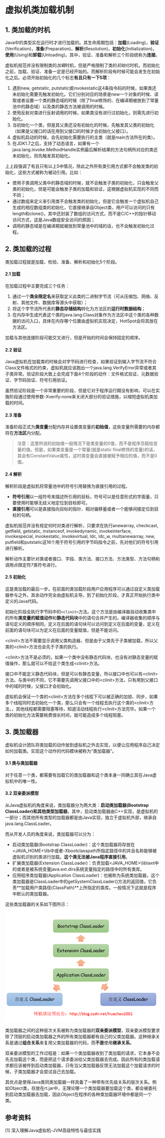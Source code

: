 # 虚拟机类加载机制

## 1. 类加载的时机

Java中的类型实在运行时才进行加载的。其生命周期包括：**加载**(Loading)，**验证**(Verification)，**准备**(Preparation)，**解析**(Resolution)，**初始化**(Initialization)，**使用**(Using)和**卸载**(Unloading)。其中，验证、准备和解析三个阶段统称为**连接**。

虚拟机规范并没有限制类的*加载*时机，但是严格限制了类的*初始化*时机，而初始化之前，加载、验证、准备一定是已经开始的。而解析阶段有时候可能会发生在初始化之后。必须开始初始化的几个标志**有且只有一下5项**：

1. 遇到new, getstatic, putstatic或invokestatic这4条指令码的时候，如果类还未初始化需要先触发初始化。它们分别对应的场景是new一个对象的时候、读取或者设置一个类的静态域的时候（除了final修饰的、在编译期被放到了常量池中的静态域）以及类的静态方法被调用的时候。
2. 使用反射对类进行反射调用的时候，如果类没有进行过初始化，则需先进行初始化。
3. 当初始化一个类，但是其父类还没有初始化的时候，先触发其父类的初始化（如果是父接口的话在用到父接口的时候才会初始化父接口）。
4. 虚拟机启动的时候，会先初始化需要执行的主类（就是main方法所在的类）。
5. 在JDK1.7之后，支持了动态语言，如果有一个java.lang.invoke.MethodHandle实例最后解析结果的方法句柄所对应的类还未初始化，则先触发其初始化。

上上段强调了有且只有以上5中情况，除此之外所有类引用方式都不会触发类的初始化，这些方式被称为被动引用。比如：
* 使用子类调用父类中的静态域的时候，就不会触发子类的初始化，只会触发父类的初始化，但是可能会触发子类的加载和验证，这根据虚拟机实现的不同而不同；
* 通过数组来定义来引用类不会触发类的初始化，但是它会触发一个虚拟机自己生成的相应数组类的初始化，它直接继承自Object类，用户可以访问的只有length和clone()，其中还封装了数组的访问方式，而不是C/C++的指针移动访问方式，这是Java数组安全访问的原因；
* 调用的静态域是在编译期就被放到常量池中的域的话，也不会触发初始化过程。

## 2. 类加载的过程

类加载过程就是加载、检验、准备、解析和初始化5个阶段。

#### 2.1 加载

在加载过程中主要完成三个任务：

1. 通过一个**类全限定名**来获取定义此类的二进制字节流（可从压缩包、网络、反射、其他文件、数据库等源头中获取）；
2. 将这个字节流所代表的**静态存储结构**转化为方法区的**运行时数据结构**；
3. 在内存中生成代表这个类的java.lang.Class对象作为方法区中这个类的各种数据的访问入口，具体在内存哪个位置由虚拟机实现决定，HotSpot会将其放在方法区。

加载与其他连接阶段可能交叉进行，但是开始的时间会保持固定的顺序。

#### 2.2 验证

Java虚拟机在加载类的时候会对字节码进行检查，如果验证到输入字节流不符合Class文件格式的约束，虚拟机就应该跑出一个java.lang.VerifyError异常或者其子类异常。验证阶段大致上会完成下面4个阶段的动作：文件格式验证、元数据验证、字节码验证、符号引用验证。

虽然验证阶段是一个非常重要的阶段，但是它对于程序运行期没有影响，可以在实施阶段通过使用参数-Xverify:none来关闭大部分的验证措施，以缩短虚拟机类加载的时间。

#### 2.3 准备

准备阶段正式为**类变量**分配内存并设置类变量的**初始值**，这些变量所需要的内存都将在**方法区**内分配。

> 注意：这里所说的初始值一般情况下是类变量的0值，而不是程序员赋给变量的值。但是，如果类变量是一个常量(就是static final修饰的变量)的话，其会有ConstantValue属性，这时类变量会直接被赋予相应的值，而不是0值。

#### 2.4 解析

解析阶段是虚拟机将常量池中的符号引用替换为直接引用的过程。

* **符号引用**以一组符号来描述所引用的目标，符号可以是任意形式的字面量，只要使用时能够无歧义地定位到目标即可。
* **直接引用**可以是直接指向目标的指针、相对偏移量或者一个能够间接定位到目标的句柄。

虚拟机规范并没有规定何时对类进行解析，只要求在执行anewarray, checkcast, getfield, getstatic, instanceof, invokedynamic, invokeinterface, invokespecial, invokestatic, invokevirtual, ldc, ldc_w, multianewarray, new, putfield和putstatic这16个用于符号引用的字节码指令之前，先对他们的符号引用进行解析。

解析动作主要针对类或者接口、字段、类方法、接口方法、方法类型、方法句柄和调用点限定符7类符号进行。

#### 2.5 初始化

这是类加载的最后一步。在前面的类加载阶段用户应用程序可以通过自定义类加载器参与之外，其余动作完全由虚拟机主导。到了初始化阶段，才真正开始执行类中定义的Java代码。

初始化阶段会执行字节码中的`<clinit>`方法。这个方法是由编译器自动收集类中的所有**类变量的赋值动作**和**静态代码块**中的语句合并产生的。编译器收集的顺序与语句定义的顺序相同，定义在后面的语句块可以访问到定义在后面的变量，定义在前面的语句块可以为定义在后面的变量赋值，但是不能访问。

\<clinit>方法不需要显示调用父类构造器，但是由于父类先于子类被加载，所以父类的\<clinit>方法也会先于子类的执行。

\<clinit>方法不是必须的，如果一个类中没有静态代码块，也没有对静态变量的赋值操作，那么就可以不给这个类生成\<clinit>方法。

接口中不能定义静态代码块，但是可以有静态变量，所以接口中也可以有\<clinit>方法。与类中的不同，它不需要先调用父接口中的\<clinit>方法，只有用到父接口中的域的时候，父接口才会初始化。

虚拟机会保证一个类的\<clinit>方法在多个线程下可以被正确的加锁、同步，如果多个线程同时去初始化一个类，那么只会有一个线程去执行这个类的\<clinit>方法，，其他线程都需要阻塞等待，知道活动线程执行\<clinit>方法完毕。如果一个类的初始化方法需要耗费很长时间，就可能造成多个线程阻塞。

## 3. 类加载器

虚拟机设计团队将类加载的动作放到虚拟机之外去实现，以便让应用程序自己决定如何加载类。实现这个动作的代码模块被称为“类加载器”。

#### 3.1 类与类加载器

对于任意一个类，都需要有加载它的类加载器和这个类本身一同确立其在Java虚拟机中的唯一性。

#### 3.2 双亲委派模型

从Java虚拟机的角度来说，类加载器分为两大类：**启动类加载器(Bootstrap ClassLoader)**和**其他类型加载器**。其中，启动类加载器由C++实现，是虚拟机的一部分；而其他所有类型的加载器都是由Java实现，独立于虚拟机外部，继承自java.lang.ClassLoader。

而从开发人员的角度来说，类加载器可以分为：

* 启动类加载器(Bootstrap ClassLoader)：这个类加载器将存放在<JAVA_HOME>\lib中或者-Xbootclasspath所指定路径中的并且名称能够被虚拟机识别的类进行加载。**这个类无法被Java程序直接引用**。
* 扩展类加载器(Extension ClassLoader)：负责加载<JAVA_HOME>\lib\ext中的或者是被系统变量java.ext.dirs系统变量指定的路径中的所有类库。
* 应用程序类加载器(Application ClassLoader)：也被称为系统类加载器，这个类加载器是ClassLoader中的getSystemClassLoader()方法的返回值，它负责**加载用户类路径(ClassPath)**上所指定的类库。一般情况下这就是程序中默认的类加载器。

这些类加载器的关系如下图所示：
![](image/classloader/1.png)

类加载器之间的这种层次关系被称为类加载器的**双亲委派模型**，双亲委派模型要求除了顶层的启动类加载器之外的所有类加载器都有自己的父类加载器。这种继承关系是通过**组合关系**来复用父类加载器的代码，而**不是**使用**继承关系**。

双亲委派模型的工作过程是：如果一个类加载器收到了类加载的请求，它本身不会先去加载这个类，而是把这个请求委派给父类加载器去完成。因此所有的类加载请求都应该被传到启动类加载器，只有当父类加载器反馈无法加载这个加载请求的时候，子类加载器才会尝试自己去加载。

其优点是使得Java类同类加载器一样具备了一种带有优先级关系的层次关系。例如Object类，存放在rt.jar中，无理论哪一个类加载器要加载这个类，都会被委托到启动类加载器去加载，因此Object在程序的各种类加载器环境中都是同一个类。

## 参考资料
[1] 深入理解Java虚拟机-JVM高级特性与最佳实践
